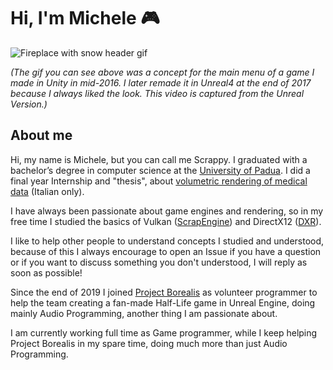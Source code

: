 # Hi, I'm Michele 🎮

![Fireplace with snow header gif](https://github.com/ScrappyCocco/ScrappyCocco/blob/master/fireplace.gif?raw=true)

*(The gif you can see above was a concept for the main menu of a game I made in Unity in mid-2016. I later remade it in Unreal4 at the end of 2017 because I always liked the look. This video is captured from the Unreal Version.)*

## About me

Hi, my name is Michele, but you can call me Scrappy.
I graduated with a bachelor’s degree in computer science at the [University of Padua](https://www.unipd.it/en/). I did a final year Internship and "thesis", about [volumetric rendering of medical data](https://github.com/ScrappyCocco/StageETesi) (Italian only).

I have always been passionate about game engines and rendering, so in my free time I studied the basics of Vulkan ([ScrapEngine](https://github.com/ScrappyCocco/ScrapEngine)) and DirectX12 ([DXR](https://github.com/ScrappyCocco/DirectX-DXR-Tutorials)).

I like to help other people to understand concepts I studied and understood, because of this I always encourage to open an Issue if you have a question or if you want to discuss something you don't understood, I will reply as soon as possible!

Since the end of 2019 I joined [Project Borealis](https://www.projectborealis.com/) as volunteer programmer to help the team creating a fan-made Half-Life game in Unreal Engine, doing mainly Audio Programming, another thing I am passionate about.

I am currently working full time as Game programmer, while I keep helping Project Borealis in my spare time, doing much more than just Audio Programming.
